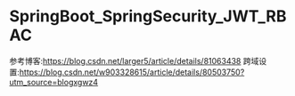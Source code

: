 # SpringBoot_SpringSecurity_JWT_RBAC
参考博客:https://blog.csdn.net/larger5/article/details/81063438
跨域设置:https://blog.csdn.net/w903328615/article/details/80503750?utm_source=blogxgwz4